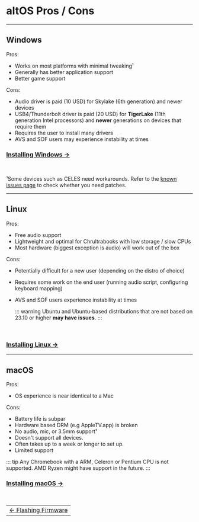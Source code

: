 # altOS Pros / Cons

---

## Windows

Pros:
* Works on most platforms with minimal tweaking¹
* Generally has better application support
* Better game support

Cons: 
* Audio driver is paid (10 USD) for Skylake (6th generation) and newer devices
* USB4/Thunderbolt driver is paid (20 USD) for **TigerLake** (11th generation Intel processors) and **newer** generations on devices that require them
* Requires the user to install many drivers
* AVS and SOF users may experience instability at times

### [Installing Windows →](installing-windows.html) 

<br>

¹Some devices such as CELES need workarounds. Refer to the [known issues page](known-issues.html) to check whether you need patches.

---

## Linux

Pros:
* Free audio support 
* Lightweight and optimal for Chrultrabooks with low storage / slow CPUs
* Most hardware (biggest exception is audio) will work out of the box

Cons:
* Potentially difficult for a new user (depending on the distro of choice)
* Requires some work on the end user (running audio script, configuring keyboard mapping)
* AVS and SOF users experience instability at times

   ::: warning
   Ubuntu and Ubuntu-based distributions that are not based on 23.10 or higher **may have issues**.
   :::

<br>

### [Installing Linux →](installing-linux.html)

---

## macOS

Pros:
* OS experience is near identical to a Mac

Cons:
* Battery life is subpar
* Hardware based DRM (e.g AppleTV.app) is broken
* No audio, mic, or 3.5mm support¹
* Doesn't support all devices.
* Often takes up to a week or longer to set up.
* Limited support

::: tip
Any Chromebook with a ARM, Celeron or Pentium CPU is not supported. AMD Ryzen might have support in the future.
:::

### [Installing macOS →](installing-macos.html)

<br>

<table>
<tr>
<td class="navtable">
<a href="flashing-firmware.html">← Flashing Firmware</a> 
</td>
</tr>
</table>


